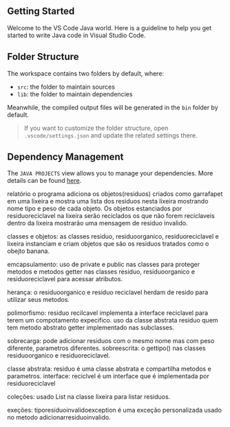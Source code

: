 ## Getting Started

Welcome to the VS Code Java world. Here is a guideline to help you get started to write Java code in Visual Studio Code.

## Folder Structure

The workspace contains two folders by default, where:

- `src`: the folder to maintain sources
- `lib`: the folder to maintain dependencies

Meanwhile, the compiled output files will be generated in the `bin` folder by default.

> If you want to customize the folder structure, open `.vscode/settings.json` and update the related settings there.

## Dependency Management

The `JAVA PROJECTS` view allows you to manage your dependencies. More details can be found [here](https://github.com/microsoft/vscode-java-dependency#manage-dependencies).

relatório
o programa adiciona os objetos(residuos) criados como garrafapet em uma lixeira e mostra uma lista dos residuos nesta lixeira mostrando nome tipo e peso de cada objeto. Os objetos estanciados por residuoreciclavel na lixeira serão reciclados os que não forem reciclaveis dentro da lixeira mostrarão uma mensagem de residuo invalido.


classes e objetos: as classes residuo, residuoorganico, residuoreciclavel e lixeira instanciam e criam objetos que são os residuos tratados como o obejto banana.

emcapsulamento: uso de private e public nas classes para proteger metodos e metodos getter nas classes residuo, residuoorganico e residuoreciclavel para acessar atributos.

herança: o residuoorganico e residuo reciclavel herdam de resido para utilizar seus metodos.

polimorfismo: residuo recilcavel implementa a interface reciclavel para terem um compotamento expecifico. uso da classe abstrata residuo quem tem metodo abstrato getter implementado nas subclasses.

sobrecarga: pode adicionar residuos com o mesmo nome mas com peso diferente, parametros diferentes.
sobreescrita: o gettipo() nas classes residuoorganico e residuoreciclavel.

classe abstrata: residuo é uma classe abstrata e compartilha metodos e parametros.
interface: reciclvel é um interface que é implementada por residuoreciclavel

coleções: usado List na classe lixeira para listar residuos.

exeções: tiporesiduoinvalidoexception é uma exceção personalizada usado no metodo adicionarresiduoinvalido.

